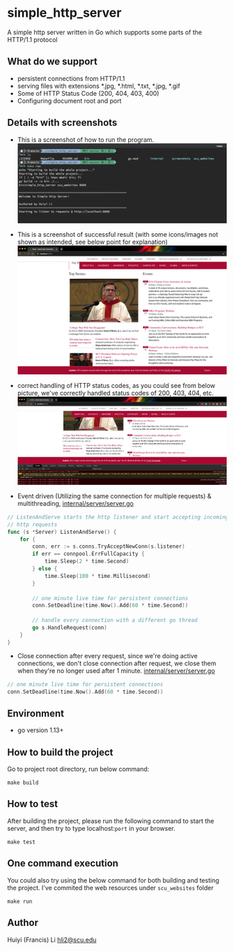 # simple_http_server
A simple http server written in Go which supports some parts of the HTTP/1.1 protocol

## What do we support

* persistent connections from HTTP/1.1
* serving files with extensions *.jpg, *.html, *.txt, *.jpg, *.gif
* Some of HTTP Status Code (200, 404, 403, 400)
* Configuring document root and port

## Details with screenshots
* This is a screenshot of how to run the program.
![image info](./screenshots/01.RUN_PROGRAM.png)

* This is a screenshot of successful result (with some icons/images not shown as intended, see below point for explanation)
![image info](./screenshots/02.DEFAULT_PAGE.png)

* correct handling of HTTP status codes, as you could see from below picture, we've correctly handled status codes of 200, 403, 404, etc.
![image info](./screenshots/03.HTTP_STATUS_CODE.png)

* Event driven (Utilizing the same connection for multiple requests) & multithreading, [internal/server/server.go](../blob/master/internal/server/server.go)
```go
// ListenAndServe starts the http listener and start accepting incoming
// http requests
func (s *Server) ListenAndServe() {
	for {
		conn, err := s.conns.TryAcceptNewConn(s.listener)
		if err == connpool.ErrFullCapacity {
			time.Sleep(2 * time.Second)
		} else {
			time.Sleep(100 * time.Millisecond)
		}

		// one minute live time for persistent connections
		conn.SetDeadline(time.Now().Add(60 * time.Second))

        // handle every connection with a different go thread
		go s.HandleRequest(conn)
	}
}
```

* Close connection after every request, since we're doing active connections, we don't close connection after request, we close them when they're no longer used after 1 minute. [internal/server/server.go](../blob/master/internal/server/server.go)

```go
// one minute live time for persistent connections
conn.SetDeadline(time.Now().Add(60 * time.Second))
```




## Environment
* go version 1.13+

## How to build the project
Go to project root directory, run below command:
```
make build
```

## How to test
After building the project, please run the following command to start the server, and then try to type localhost:`port` in your browser.
```
make test
```

## One command execution
You could also try using the below command for both building and testing the project. I've commited the web resources under `scu_websites` folder
```
make run
```

## Author
Huiyi (Francis) Li
hli2@scu.edu

